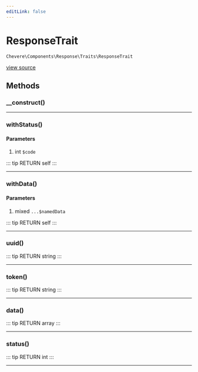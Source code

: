 ```yaml
---
editLink: false
---
```


# ResponseTrait

`Chevere\Components\Response\Traits\ResponseTrait`

[view source](https://github.com/chevere/chevere/blob/master/src/Chevere/Components/Response/Traits/ResponseTrait.php)

## Methods

### __construct()

---

### withStatus()

#### Parameters

1. int `$code`

::: tip RETURN
self
:::

---

### withData()

#### Parameters

1. mixed `...$namedData`

::: tip RETURN
self
:::

---

### uuid()

::: tip RETURN
string
:::

---

### token()

::: tip RETURN
string
:::

---

### data()

::: tip RETURN
array
:::

---

### status()

::: tip RETURN
int
:::

---
